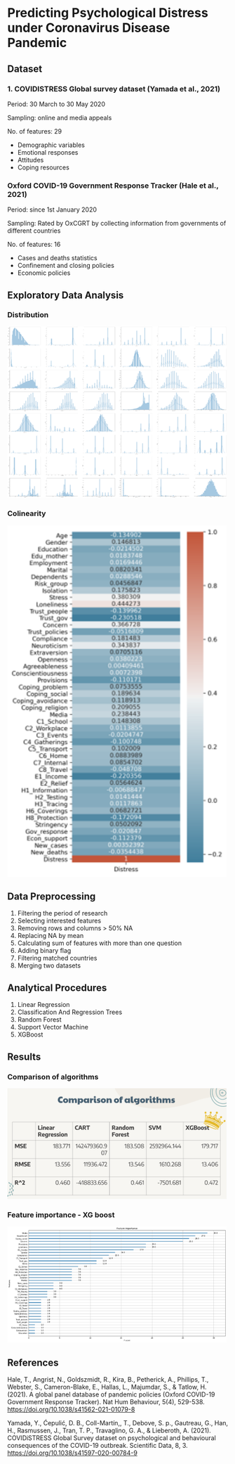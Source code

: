 # Predicting Psychological Distress under Coronavirus Disease Pandemic

## Dataset

### 1. COVIDISTRESS Global survey dataset (Yamada et al., 2021)

Period: 30 March to 30 May 2020

Sampling: online and media appeals

No. of features: 29
 - Demographic variables
 - Emotional responses
 - Attitudes
 - Coping resources

### Oxford COVID-19 Government Response Tracker (Hale et al., 2021)

Period: since 1st January 2020

Sampling: Rated by OxCGRT by collecting information from governments of different countries

No. of features: 16
 - Cases and deaths statistics
 - Confinement and closing policies
 - Economic policies

## Exploratory Data Analysis

### Distribution
<img src="stress_1.png" alt="image description" width="500"/>

### Colinearity 
<img src="stress_2.png" alt="image description" width="500"/>

## Data Preprocessing 
1. Filtering the period of research
2. Selecting interested features
3. Removing rows and columns > 50% NA
4. Replacing NA by mean
5. Calculating sum of features with more than one question
6. Adding binary flag
7. Filtering matched countries
8. Merging two datasets

## Analytical Procedures
1. Linear Regression
2. Classification And Regression Trees
3. Random Forest
4. Support Vector Machine
5. XGBoost

## Results 
### Comparison of algorithms
<img src="stress_4.png" alt="image description" width="500"/>

### Feature importance - XG boost 
<img src="stress_3.png" alt="image description" width="500"/>


## References

Hale, T., Angrist, N., Goldszmidt, R., Kira, B., Petherick, A., Phillips, T., Webster, S., Cameron-Blake, E., Hallas, L., Majumdar, S., & Tatlow, H. (2021). A global panel database of pandemic policies (Oxford COVID-19 Government Response Tracker). Nat Hum Behaviour, 5(4), 529-538. https://doi.org/10.1038/s41562-021-01079-8 


Yamada, Y., Ćepulić, D. B., Coll-Mart­ín,, T., Debove, S. p., Gautreau, G., Han, H., Rasmussen, J., Tran, T. P., Travaglino, G. A., & Lieberoth, A. (2021). COVIDiSTRESS Global Survey dataset on psychological and behavioural consequences of the COVID-19 outbreak. Scientific Data, 8, 3. https://doi.org/10.1038/s41597-020-00784-9
